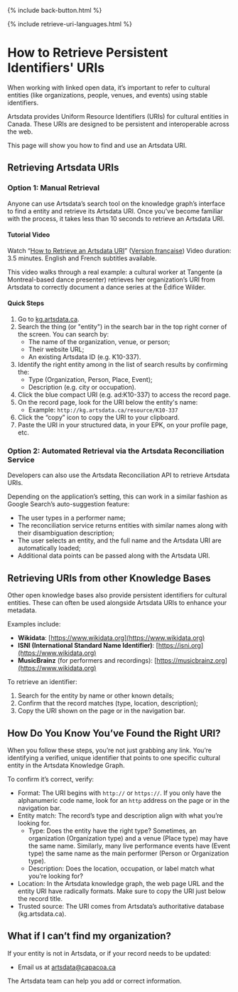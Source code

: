{% include back-button.html %}

{% include retrieve-uri-languages.html %}

# How to Retrieve Persistent Identifiers' URIs

When working with linked open data, it’s important to refer to cultural entities (like organizations, people, venues, and events) using stable identifiers.

Artsdata provides Uniform Resource Identifiers (URIs) for cultural entities in Canada. These URIs are designed to be persistent and interoperable across the web.

This page will show you how to find and use an Artsdata URI.

## Retrieving Artsdata URIs

### Option 1: Manual Retrieval

Anyone can use Artsdata’s search tool on the knowledge graph’s interface to find a entity and retrieve its Artsdata URI. Once you’ve become familiar with the process, it takes less than 10 seconds to retrieve an Artsdata URI.

#### Tutorial Video

Watch “[How to Retrieve an Artsdata URI](https://youtu.be/HRv1GCegFws)” ([Version française](https://youtu.be/sICvNpBHroE)) 
Video duration: 3.5 minutes. English and French subtitles available.

This video walks through a real example: a cultural worker at Tangente (a Montreal-based dance presenter) retrieves her organization’s URI from Artsdata to correctly document a dance series at the Édifice Wilder.

#### Quick Steps

1. Go to [kg.artsdata.ca](https://kg.artsdata.ca/).
2. Search the thing (or "entity") in the search bar in the top right corner of the screen. You can search by:
    - The name of the organization, venue, or person;
    - Their website URL;
    - An existing Artsdata ID (e.g. K10-337).
3. Identify the right entity among in the list of search results by confirming the:
    - Type (Organization, Person, Place, Event);
    - Description (e.g. city or occupation).
4. Click the blue compact URI (e.g. ad:K10-337) to access the record page.
5. On the record page, look for the URI below the entity's name:
   - Example: `http://kg.artsdata.ca/resource/K10-337`
6. Click the “copy” icon to copy the URI to your clipboard.
7. Paste the URI in your structured data, in your EPK, on your profile page, etc.

### Option 2: Automated Retrieval via the Artsdata Reconciliation Service

Developers can also use the Artsdata Reconciliation API to retrieve Artsdata URIs.

Depending on the application’s setting, this can work in a similar fashion as Google Search’s auto-suggestion feature: 

* The user types in a performer name;
* The reconciliation service returns entities with similar names along with their disambiguation description;
* The user selects an entity, and the full name and the Artsdata URI are automatically loaded;
* Additional data points can be passed along with the Artsdata URI.

## Retrieving URIs from other Knowledge Bases

Other open knowledge bases also provide persistent identifiers for cultural entities. These can often be used alongside Artsdata URIs to enhance your metadata.

Examples include:
- **Wikidata**: [https://www.wikidata.org](https://www.wikidata.org)
- **ISNI (International Standard Name Identifier)**: [https://isni.org](https://www.wikidata.org)
- **MusicBrainz** (for performers and recordings): [https://musicbrainz.org](https://www.wikidata.org)

To retrieve an identifier:
1. Search for the entity by name or other known details;
2. Confirm that the record matches (type, location, description);
3. Copy the URI shown on the page or in the navigation bar.

## How Do You Know You’ve Found the Right URI?

When you follow these steps, you’re not just grabbing any link. You’re identifying a verified, unique identifier that points to one specific cultural entity in the Artsdata Knowledge Graph.

To confirm it’s correct, verify:
* Format: The URI begins with `http://` or `https://`. If you only have the alphanumeric code name, look for an `http` address on the page or in the navigation bar.
* Entity match: The record’s type and description align with what you’re looking for.
    * Type: Does the entity have the right type? Sometimes, an organization (Organization type) and a venue (Place type) may have the same name. Similarly, many live performance events have (Event type) the same name as the main performer (Person or Organization type).
    * Description: Does the location, occupation, or label match what you’re looking for? 
* Location: In the Artsdata knowledge graph, the web page URL and the entity URI have radically formats. Make sure to copy the URI just below the record title.
* Trusted source: The URI comes from Artsdata’s authoritative database (kg.artsdata.ca).

## What if I can’t find my organization?

If your entity is not in Artsdata, or if your record needs to be updated:
* Email us at artsdata@capacoa.ca

The Artsdata team can help you add or correct information.
